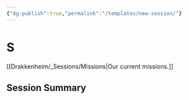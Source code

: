 ```yaml
---
{"dg-publish":true,"permalink":"/templates/new-session/"}
---
```



# S

[[Drakkenheim/_Sessions/Missions\|Our current missions.]]

## Session Summary